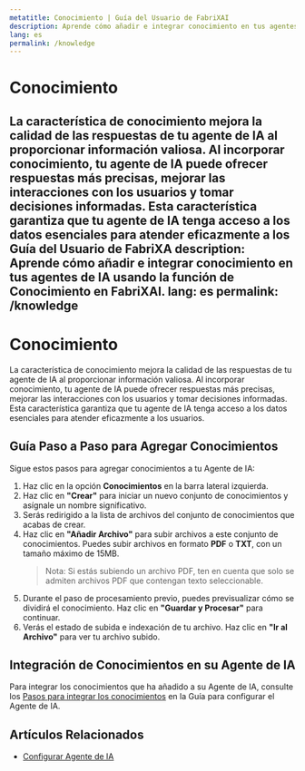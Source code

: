 ```yaml
---
metatitle: Conocimiento | Guía del Usuario de FabriXAI
description: Aprende cómo añadir e integrar conocimiento en tus agentes de IA usando la función de Conocimiento en FabriXAI.
lang: es
permalink: /knowledge
---
```


# Conocimiento

La característica de conocimiento mejora la calidad de las respuestas de tu agente de IA al proporcionar información valiosa. Al incorporar conocimiento, tu agente de IA puede ofrecer respuestas más precisas, mejorar las interacciones con los usuarios y tomar decisiones informadas. Esta característica garantiza que tu agente de IA tenga acceso a los datos esenciales para atender eficazmente a los Guía del Usuario de FabriXA
description: Aprende cómo añadir e integrar conocimiento en tus agentes de IA usando la función de Conocimiento en FabriXAI.
lang: es
permalink: /knowledge
---

# Conocimiento

La característica de conocimiento mejora la calidad de las respuestas de tu agente de IA al proporcionar información valiosa. Al incorporar conocimiento, tu agente de IA puede ofrecer respuestas más precisas, mejorar las interacciones con los usuarios y tomar decisiones informadas. Esta característica garantiza que tu agente de IA tenga acceso a los datos esenciales para atender eficazmente a los usuarios.

## Guía Paso a Paso para Agregar Conocimientos

Sigue estos pasos para agregar conocimientos a tu Agente de IA:

1. Haz clic en la opción **Conocimientos** en la barra lateral izquierda.
2. Haz clic en **"Crear"** para iniciar un nuevo conjunto de conocimientos y asígnale un nombre significativo.
3. Serás redirigido a la lista de archivos del conjunto de conocimientos que acabas de crear.
4. Haz clic en **"Añadir Archivo"** para subir archivos a este conjunto de conocimientos. Puedes subir archivos en formato **PDF** o **TXT**, con un tamaño máximo de 15MB.
   > Nota: Si estás subiendo un archivo PDF, ten en cuenta que solo se admiten archivos PDF que contengan texto seleccionable.
5. Durante el paso de procesamiento previo, puedes previsualizar cómo se dividirá el conocimiento. Haz clic en **"Guardar y Procesar"** para continuar.
6. Verás el estado de subida e indexación de tu archivo. Haz clic en **"Ir al Archivo"** para ver tu archivo subido.

## Integración de Conocimientos en su Agente de IA

Para integrar los conocimientos que ha añadido a su Agente de IA, consulte los [Pasos para integrar los conocimientos](/en-us/configure-ai-agent/#knowledge) en la Guía para configurar el Agente de IA.

## Artículos Relacionados
- [Configurar Agente de IA](/en-us/configure-ai-agent/)
